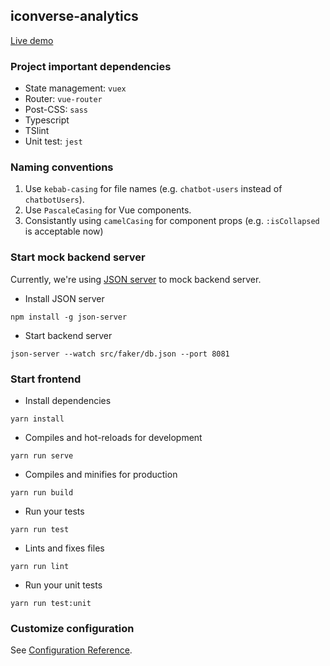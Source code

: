 ## iconverse-analytics

[Live demo](https://sad-lewin-2e9852.netlify.com/#/)

### Project important dependencies
* State management: `vuex`
* Router: `vue-router`
* Post-CSS: `sass`
* Typescript
* TSlint
* Unit test: `jest`

### Naming conventions
1. Use `kebab-casing` for file names (e.g. `chatbot-users` instead of `chatbotUsers`).
2. Use `PascaleCasing` for Vue components.
3. Consistantly using `camelCasing` for component props (e.g. `:isCollapsed` is acceptable now)

### Start mock backend server
Currently, we're using [JSON server](https://github.com/typicode/json-server) to mock backend server.

* Install JSON server
```
npm install -g json-server
```

* Start backend server
```
json-server --watch src/faker/db.json --port 8081
```

### Start frontend
* Install dependencies
```
yarn install
```

* Compiles and hot-reloads for development
```
yarn run serve
```
* Compiles and minifies for production
```
yarn run build
```

* Run your tests
```
yarn run test
```
* Lints and fixes files
```
yarn run lint
```

* Run your unit tests
```
yarn run test:unit
```

### Customize configuration
See [Configuration Reference](https://cli.vuejs.org/config/).